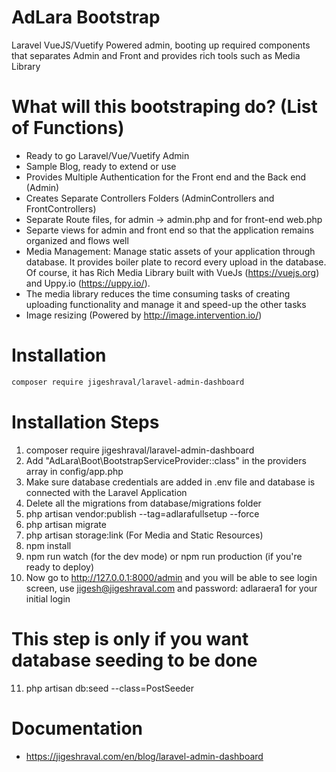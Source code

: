# AdLara Bootstrap

Laravel VueJS/Vuetify Powered admin, booting up required components that separates Admin and Front and provides rich tools such as Media Library

# What will this bootstraping do? (List of Functions) 

- Ready to go Laravel/Vue/Vuetify Admin
- Sample Blog, ready to extend or use
- Provides Multiple Authentication for the Front end and the Back end (Admin)
- Creates Separate Controllers Folders (AdminControllers and FrontControllers)
- Separate Route files, for admin -> admin.php and for front-end web.php 
- Separte views for admin and front end so that the application remains organized and flows well 
- Media Management: Manage static assets of your application through database. It provides boiler plate to record every upload in the database. Of course, it has Rich Media Library built with VueJs (https://vuejs.org) and Uppy.io (https://uppy.io/). 
- The media library reduces the time consuming tasks of creating uploading functionality and manage it and speed-up the other tasks 
- Image resizing (Powered by http://image.intervention.io/)

# Installation

``` bash
composer require jigeshraval/laravel-admin-dashboard
```

# Installation Steps 

1. composer require jigeshraval/laravel-admin-dashboard
2. Add "AdLara\Boot\BootstrapServiceProvider::class" in the providers array in config/app.php
3. Make sure database credentials are added in .env file and database is connected with the Laravel Application
4. Delete all the migrations from database/migrations folder
5. php artisan vendor:publish --tag=adlarafullsetup --force 
6. php artisan migrate
7. php artisan storage:link (For Media and Static Resources)
8. npm install
9. npm run watch (for the dev mode) or npm run production (if you're ready to deploy)
10. Now go to http://127.0.0.1:8000/admin and you will be able to see login screen, use jigesh@jigeshraval.com and password: adlaraera1 for your initial login

# This step is only if you want database seeding to be done
11. php artisan db:seed --class=PostSeeder

# Documentation

- https://jigeshraval.com/en/blog/laravel-admin-dashboard
